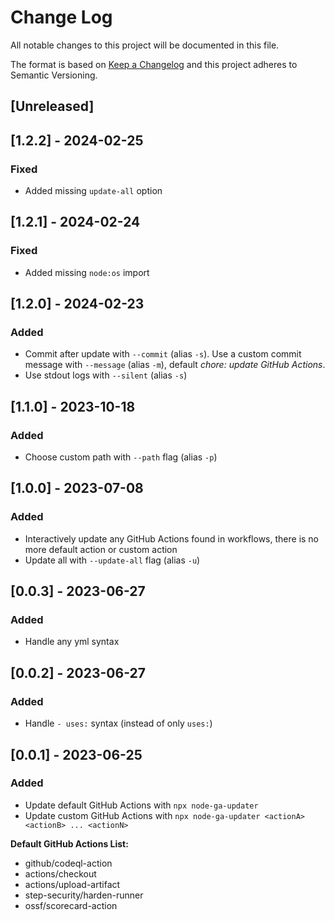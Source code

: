 # Change Log

All notable changes to this project will be documented in this file.

The format is based on [Keep a Changelog](http://keepachangelog.com/) and this project adheres to Semantic Versioning.

## [Unreleased]

## [1.2.2] - 2024-02-25

### Fixed

- Added missing `update-all` option

## [1.2.1] - 2024-02-24

### Fixed

- Added missing `node:os` import

## [1.2.0] - 2024-02-23

### Added

- Commit after update with `--commit` (alias `-s`). Use a custom commit message with `--message` (alias `-m`), default *chore: update GitHub Actions*.
- Use stdout logs with `--silent` (alias `-s`)

## [1.1.0] - 2023-10-18

### Added

- Choose custom path with `--path` flag (alias `-p`)

## [1.0.0] - 2023-07-08

### Added

- Interactively update any GitHub Actions found in workflows, there is no more default action or custom action
- Update all with `--update-all` flag (alias `-u`)

## [0.0.3] - 2023-06-27

### Added

- Handle any yml syntax

## [0.0.2] - 2023-06-27

### Added

- Handle `- uses:` syntax (instead of only `uses:`)

## [0.0.1] - 2023-06-25

### Added

- Update default GitHub Actions with `npx node-ga-updater`
- Update custom GitHub Actions with `npx node-ga-updater <actionA> <actionB> ... <actionN>`

**Default GitHub Actions List:**
- github/codeql-action
- actions/checkout
- actions/upload-artifact
- step-security/harden-runner
- ossf/scorecard-action
